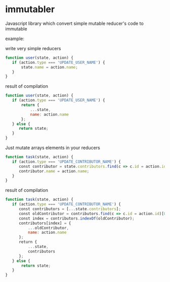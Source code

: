 # immutabler
Javascript library which convert simple mutable reducer's code to immutable

example:

write very simple reducers
```js
function user(state, action) {
   if (action.type === 'UPDATE_USER_NAME') {
       state.name = action.name;
   }
}
```
result of compilation

```js
function user(state, action) {
   if (action.type === 'UPDATE_USER_NAME') {
       return {
           ...state,
           name: action.name
       };
   } else {
      return state;
   }
}
```

Just mutate arrays elements in your reducers
```js
function task(state, action) {
   if (action.type === 'UPDATE_CONTRIBUTOR_NAME') {
      const contributor = state.contributors.find(c => c.id = action.id)[0];
      contributor.name = action.name;
   }
}
```

result of compilation

```js
function task(state, action) {
   if (action.type === 'UPDATE_CONTRIBUTOR_NAME') {
      const contributors = [...state.contributors];
      const oldContributor = contributors.find(c => c.id = action.id)[0];
      const index = contributors.indexOf(oldContributor);
      contributors[index] = {
          ...oldContributor,
          name: action.name
      };
      return {
          ...state,
          contributors
      };
   } else {
       return state;
   }
}
```

